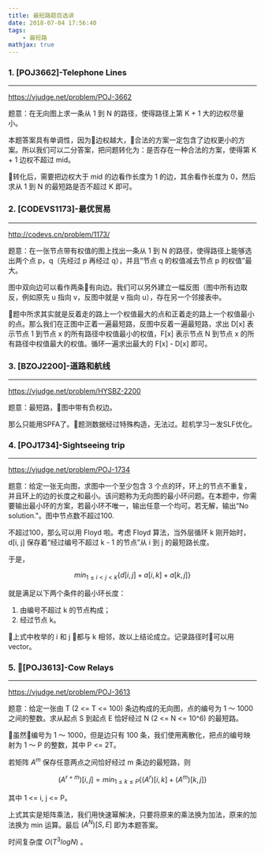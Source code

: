 ```yaml
---
title: 最短路题目选讲
date: 2018-07-04 17:56:40
tags: 
    - 最短路
mathjax: true
---
```


### 1. [POJ3662]-Telephone Lines
-------

https://vjudge.net/problem/POJ-3662

题意：在无向图上求一条从 1 到 N 的路径，使得路径上第 K + 1 大的边权尽量小。

本题答案具有单调性，因为边权越大，合法的方案一定包含了边权更小的方案。所以我们可以二分答案，把问题转化为：是否存在一种合法的方案，使得第 K + 1 边权不超过 mid。

转化后，需要把边权大于 mid 的边看作长度为 1 的边，其余看作长度为 0，然后求从 1 到 N 的最短路是否不超过 K 即可。



### 2. [CODEVS1173]-最优贸易
-----

http://codevs.cn/problem/1173/

题意：在一张节点带有权值的图上找出一条从 1 到 N 的路径，使得路径上能够选出两个点 p，q（先经过 p 再经过 q），并且“节点 q 的权值减去节点 p 的权值”最大。

图中双向边可以看作两条有向边。我们可以另外建立一幅反图（图中所有边取反，例如原先 u 指向 v，反图中就是 v 指向 u），存在另一个邻接表中。

题中所求其实就是反着走的路上一个权值最大的点和正着走的路上一个权值最小的点。那么我们在正图中正着一遍最短路，反图中反着一遍最短路，求出 D[x] 表示节点 1 到节点 x 的所有路径中权值最小的权值，F[x] 表示节点 N 到节点 x 的所有路径中权值最大的权值。循环一遍求出最大的 F[x] - D[x] 即可。



### 3. [BZOJ2200]-道路和航线
-----

https://vjudge.net/problem/HYSBZ-2200

题意：最短路，图中带有负权边。

那么只能用SPFA了。题测数据经过特殊构造，无法过。趁机学习一发SLF优化。



### 4. [POJ1734]-Sightseeing trip
-----

https://vjudge.net/problem/POJ-1734

题意：给定一张无向图，求图中一个至少包含 3 个点的环，环上的节点不重复，并且环上的边的长度之和最小。该问题称为无向图的最小环问题。在本题中，你需要输出最小环的方案，若最小环不唯一，输出任意一个均可。若无解，输出“No solution."。图中节点数不超过100.

不超过100，那么可以用 Floyd 啦。考虑 Floyd 算法，当外层循环 k 刚开始时，d[i, j] 保存着“经过编号不超过 k - 1 的节点”从 i 到 j 的最短路长度。

于是，

$$min_{1 \leq i < j < k} \{d[i, j] + a[i, k] + a[k, j]\}$$

就是满足以下两个条件的最小环长度：

1. 由编号不超过 k 的节点构成；
2. 经过节点 k。

上式中枚举的 i 和 j 都与 k 相邻，故以上结论成立。记录路径时可以用 vector。



### 5. [POJ3613]-Cow Relays
-----

https://vjudge.net/problem/POJ-3613

题意：给定一张由 T (2 <= T <= 100) 条边构成的无向图，点的编号为 1 ～ 1000 之间的整数。求从起点 S 到起点 E 恰好经过 N (2 <= N <= 10^6) 的最短路。

虽然编号为 1 ～ 1000，但是边只有 100 条，我们使用离散化，把点的编号映射为 1 ～ P 的整数，其中 P <= 2T。

若矩阵 $A^m$ 保存任意两点之间恰好经过 m 条边的最短路，则

$$(A^{r + m})[i, j] = min_{1 \leq k \leq P}\{(A^r)[i, k] + (A^m)[k, j]\}$$

其中 1 <= i, j <= P。

上式其实是矩阵乘法，我们用快速幂解决，只要将原来的乘法换为加法，原来的加法换为 min 运算。最后 $(A^N)[S, E]$ 即为本题答案。

时间复杂度 $O(T^3logN)$ 。